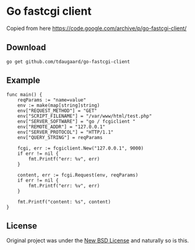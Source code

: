 # Go fastcgi client

Copied from here https://code.google.com/archive/p/go-fastcgi-client/

## Download

    go get github.com/tdaugaard/go-fastcgi-client

## Example

```golang
func main() {
    reqParams := "name=value"
    env := make(map[string]string)
    env["REQUEST_METHOD"] = "GET"
    env["SCRIPT_FILENAME"] = "/var/www/html/test.php"
    env["SERVER_SOFTWARE"] = "go / fcgiclient "
    env["REMOTE_ADDR"] = "127.0.0.1"
    env["SERVER_PROTOCOL"] = "HTTP/1.1"
    env["QUERY_STRING"] = reqParams

    fcgi, err := fcgiclient.New("127.0.0.1", 9000)
    if err != nil {
        fmt.Printf("err: %v", err)
    }

    content, err := fcgi.Request(env, reqParams)
    if err != nil {
        fmt.Printf("err: %v", err)
    }

    fmt.Printf("content: %s", content)
}
```

## License

Original project was under the [New BSD License](http://opensource.org/licenses/BSD-3-Clause) and naturally so is this.